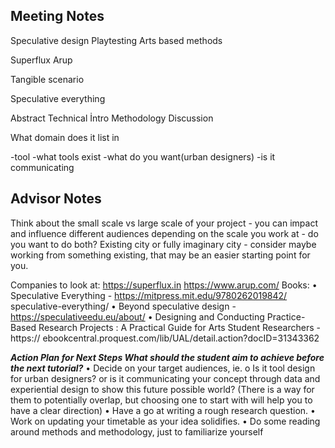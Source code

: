 ## Meeting Notes

Speculative design
Playtesting 
Arts based methods

Superflux 
Arup


Tangible scenario

Speculative everything

Abstract
Technical
İntro
Methodology
Discussion


What domain does it list in

-tool
-what tools exist
-what do you want(urban designers)
-is it communicating 

## Advisor Notes

Think about the small scale vs large scale of your project - you can impact and
influence different audiences depending on the scale you work at - do you want to
do both?
Existing city or fully imaginary city - consider maybe working from something
existing, that may be an easier starting point for you.

Companies to look at:
https://superflux.in
https://www.arup.com/
Books:
• Speculative Everything - https://mitpress.mit.edu/9780262019842/
speculative-everything/
• Beyond speculative design - https://speculativeedu.eu/about/
• Designing and Conducting Practice-Based Research Projects : A
Practical Guide for Arts Student Researchers - https://
ebookcentral.proquest.com/lib/UAL/detail.action?docID=31343362

***Action Plan for Next Steps What should the student aim to achieve before the next tutorial?***
• Decide on your target audiences, ie.
o Is it tool design for urban designers? or is it communicating your
concept through data and experiential design to show this future
possible world? (There is a way for them to potentially overlap, but
choosing one to start with will help you to have a clear direction)
• Have a go at writing a rough research question.
• Work on updating your timetable as your idea solidifies.
• Do some reading around methods and methodology, just to familiarize
yourself
